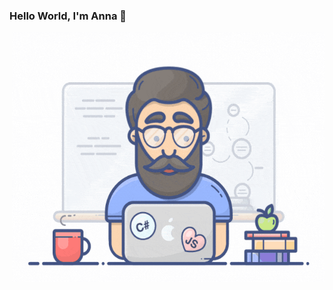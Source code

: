 ### Hello World, I'm Anna  👋

 <img align="right" alt="GIF" src="https://github.com/anantsaini222/anantsaini222/blob/main/developer.gif" width="500" height="400" />
